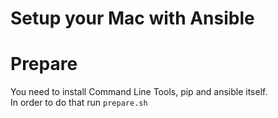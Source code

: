 Setup your Mac with Ansible
===

# Prepare
You need to install Command Line Tools, pip and ansible itself.  
In order to do that run `prepare.sh`